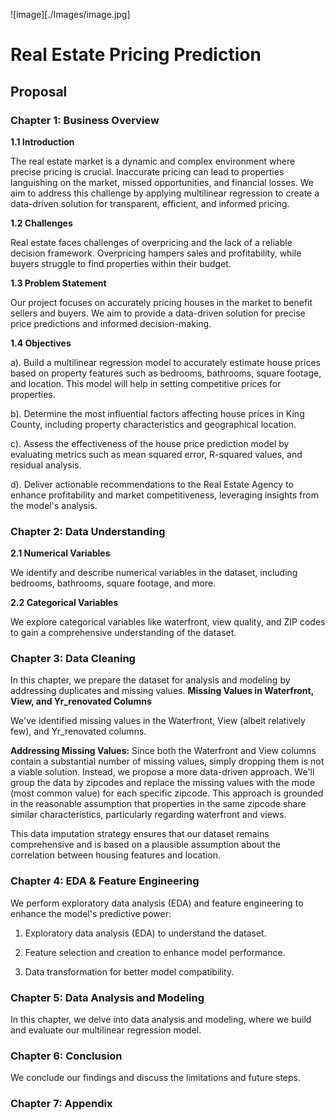 ![image][./Images/image.jpg]
# Real Estate Pricing Prediction

## Proposal

### Chapter 1: Business Overview

**1.1 Introduction**

The real estate market is a dynamic and complex environment where precise pricing is crucial. Inaccurate pricing can lead to properties languishing on the market, missed opportunities, and financial losses. We aim to address this challenge by applying multilinear regression to create a data-driven solution for transparent, efficient, and informed pricing.

**1.2 Challenges**

Real estate faces challenges of overpricing and the lack of a reliable decision framework. Overpricing hampers sales and profitability, while buyers struggle to find properties within their budget.

**1.3 Problem Statement**

Our project focuses on accurately pricing houses in the market to benefit sellers and buyers. We aim to provide a data-driven solution for precise price predictions and informed decision-making.

**1.4 Objectives**

a). Build a multilinear regression model to accurately estimate house prices based on property features such as bedrooms, bathrooms, square footage, and location. This model will help in setting competitive prices for properties.

b). Determine the most influential factors affecting house prices in King County, including property characteristics and geographical location.

c). Assess the effectiveness of the house price prediction model by evaluating metrics such as mean squared error, R-squared values, and residual analysis.

d). Deliver actionable recommendations to the Real Estate Agency to enhance profitability and market competitiveness, leveraging insights from the model's analysis.

### Chapter 2: Data Understanding

**2.1 Numerical Variables**

We identify and describe numerical variables in the dataset, including bedrooms, bathrooms, square footage, and more.

**2.2 Categorical Variables**

We explore categorical variables like waterfront, view quality, and ZIP codes to gain a comprehensive understanding of the dataset.

### Chapter 3: Data Cleaning

In this chapter, we prepare the dataset for analysis and modeling by addressing duplicates and missing values.
**Missing Values in Waterfront, View, and Yr_renovated Columns**

We've identified missing values in the Waterfront, View (albeit relatively few), and Yr_renovated columns.

**Addressing Missing Values:**
Since both the Waterfront and View columns contain a substantial number of missing values, simply dropping them is not a viable solution. Instead, we propose a more data-driven approach. We'll group the data by zipcodes and replace the missing values with the mode (most common value) for each specific zipcode. This approach is grounded in the reasonable assumption that properties in the same zipcode share similar characteristics, particularly regarding waterfront and views.

This data imputation strategy ensures that our dataset remains comprehensive and is based on a plausible assumption about the correlation between housing features and location.

### Chapter 4: EDA & Feature Engineering

We perform exploratory data analysis (EDA) and feature engineering to enhance the model's predictive power:

1. Exploratory data analysis (EDA) to understand the dataset.

2. Feature selection and creation to enhance model performance.

3. Data transformation for better model compatibility.

### Chapter 5: Data Analysis and Modeling

In this chapter, we delve into data analysis and modeling, where we build and evaluate our multilinear regression model.

### Chapter 6: Conclusion

We conclude our findings and discuss the limitations and future steps.

### Chapter 7: Appendix
